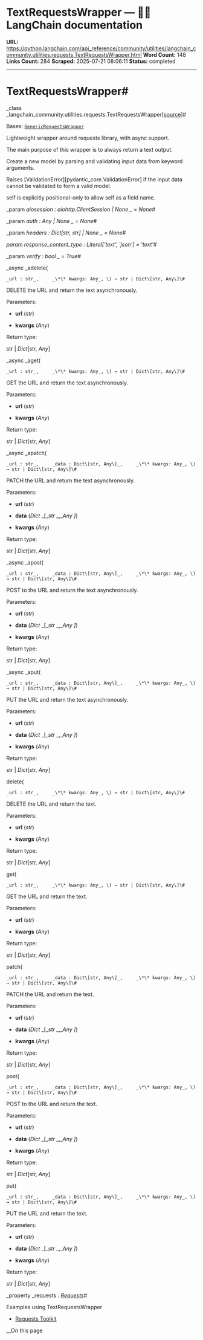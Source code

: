# TextRequestsWrapper — 🦜🔗 LangChain  documentation

**URL:** https://python.langchain.com/api_reference/community/utilities/langchain_community.utilities.requests.TextRequestsWrapper.html
**Word Count:** 148
**Links Count:** 284
**Scraped:** 2025-07-21 08:06:11
**Status:** completed

---

# TextRequestsWrapper\#

_class _langchain\_community.utilities.requests.TextRequestsWrapper[\[source\]](https://python.langchain.com/api_reference/_modules/langchain_community/utilities/requests.html#TextRequestsWrapper)\#     

Bases: [`GenericRequestsWrapper`](https://python.langchain.com/api_reference/community/utilities/langchain_community.utilities.requests.GenericRequestsWrapper.html#langchain_community.utilities.requests.GenericRequestsWrapper "langchain_community.utilities.requests.GenericRequestsWrapper")

Lightweight wrapper around requests library, with async support.

The main purpose of this wrapper is to always return a text output.

Create a new model by parsing and validating input data from keyword arguments.

Raises \[ValidationError\]\[pydantic\_core.ValidationError\] if the input data cannot be validated to form a valid model.

self is explicitly positional-only to allow self as a field name.

_param _aiosession _: aiohttp.ClientSession | None_ _ = None_\#     

_param _auth _: Any | None_ _ = None_\#     

_param _headers _: Dict\[str, str\] | None_ _ = None_\#     

_param _response\_content\_type _: Literal\['text', 'json'\]__ = 'text'_\#     

_param _verify _: bool_ _ = True_\#     

_async _adelete\(

    _url : str_,     _\*\* kwargs: Any_, \) → str | Dict\[str, Any\]\#     

DELETE the URL and return the text asynchronously.

Parameters:     

  * **url** \(_str_\)

  * **kwargs** \(_Any_\)

Return type:     

str | _Dict_\[str, _Any_\]

_async _aget\(

    _url : str_,     _\*\* kwargs: Any_, \) → str | Dict\[str, Any\]\#     

GET the URL and return the text asynchronously.

Parameters:     

  * **url** \(_str_\)

  * **kwargs** \(_Any_\)

Return type:     

str | _Dict_\[str, _Any_\]

_async _apatch\(

    _url : str_,     _data : Dict\[str, Any\]_,     _\*\* kwargs: Any_, \) → str | Dict\[str, Any\]\#     

PATCH the URL and return the text asynchronously.

Parameters:     

  * **url** \(_str_\)

  * **data** \(_Dict_ _\[__str_ _,__Any_ _\]_\)

  * **kwargs** \(_Any_\)

Return type:     

str | _Dict_\[str, _Any_\]

_async _apost\(

    _url : str_,     _data : Dict\[str, Any\]_,     _\*\* kwargs: Any_, \) → str | Dict\[str, Any\]\#     

POST to the URL and return the text asynchronously.

Parameters:     

  * **url** \(_str_\)

  * **data** \(_Dict_ _\[__str_ _,__Any_ _\]_\)

  * **kwargs** \(_Any_\)

Return type:     

str | _Dict_\[str, _Any_\]

_async _aput\(

    _url : str_,     _data : Dict\[str, Any\]_,     _\*\* kwargs: Any_, \) → str | Dict\[str, Any\]\#     

PUT the URL and return the text asynchronously.

Parameters:     

  * **url** \(_str_\)

  * **data** \(_Dict_ _\[__str_ _,__Any_ _\]_\)

  * **kwargs** \(_Any_\)

Return type:     

str | _Dict_\[str, _Any_\]

delete\(

    _url : str_,     _\*\* kwargs: Any_, \) → str | Dict\[str, Any\]\#     

DELETE the URL and return the text.

Parameters:     

  * **url** \(_str_\)

  * **kwargs** \(_Any_\)

Return type:     

str | _Dict_\[str, _Any_\]

get\(

    _url : str_,     _\*\* kwargs: Any_, \) → str | Dict\[str, Any\]\#     

GET the URL and return the text.

Parameters:     

  * **url** \(_str_\)

  * **kwargs** \(_Any_\)

Return type:     

str | _Dict_\[str, _Any_\]

patch\(

    _url : str_,     _data : Dict\[str, Any\]_,     _\*\* kwargs: Any_, \) → str | Dict\[str, Any\]\#     

PATCH the URL and return the text.

Parameters:     

  * **url** \(_str_\)

  * **data** \(_Dict_ _\[__str_ _,__Any_ _\]_\)

  * **kwargs** \(_Any_\)

Return type:     

str | _Dict_\[str, _Any_\]

post\(

    _url : str_,     _data : Dict\[str, Any\]_,     _\*\* kwargs: Any_, \) → str | Dict\[str, Any\]\#     

POST to the URL and return the text.

Parameters:     

  * **url** \(_str_\)

  * **data** \(_Dict_ _\[__str_ _,__Any_ _\]_\)

  * **kwargs** \(_Any_\)

Return type:     

str | _Dict_\[str, _Any_\]

put\(

    _url : str_,     _data : Dict\[str, Any\]_,     _\*\* kwargs: Any_, \) → str | Dict\[str, Any\]\#     

PUT the URL and return the text.

Parameters:     

  * **url** \(_str_\)

  * **data** \(_Dict_ _\[__str_ _,__Any_ _\]_\)

  * **kwargs** \(_Any_\)

Return type:     

str | _Dict_\[str, _Any_\]

_property _requests _: [Requests](https://python.langchain.com/api_reference/community/utilities/langchain_community.utilities.requests.Requests.html#langchain_community.utilities.requests.Requests "langchain_community.utilities.requests.Requests")_\#     

Examples using TextRequestsWrapper

  * [Requests Toolkit](https://python.langchain.com/docs/integrations/tools/requests/)

__On this page